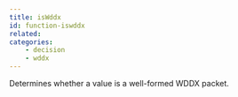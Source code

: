 ```yaml
---
title: isWddx
id: function-iswddx
related:
categories:
    - decision
    - wddx
---
```


Determines whether a value is a well-formed WDDX packet.